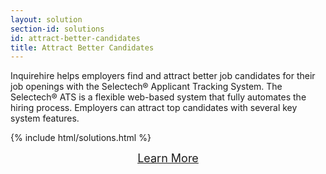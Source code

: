 ```yaml
---
layout: solution
section-id: solutions
id: attract-better-candidates
title: Attract Better Candidates
---
```


Inquirehire helps employers find and attract better job candidates for their job openings with the Selectech® Applicant Tracking System. The Selectech® ATS is a flexible web-based system that fully automates the hiring process. Employers can attract top candidates with several key system features.

{% include html/solutions.html %}

<div style="text-align: center"><a href="/services/selectech-applicant-tracking-system.html" style="padding: 0.5em 3em; font-size: 18px;" class="button">Learn More</a></div>
